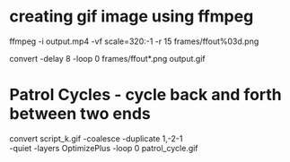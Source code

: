 # creating gif image using ffmpeg

ffmpeg -i output.mp4 -vf scale=320:-1 -r 15 frames/ffout%03d.png

convert -delay 8 -loop 0 frames/ffout*.png output.gif


# Patrol Cycles - cycle back and forth between two ends

convert script_k.gif -coalesce   -duplicate 1,-2-1 \
          -quiet -layers OptimizePlus  -loop 0 patrol_cycle.gif

